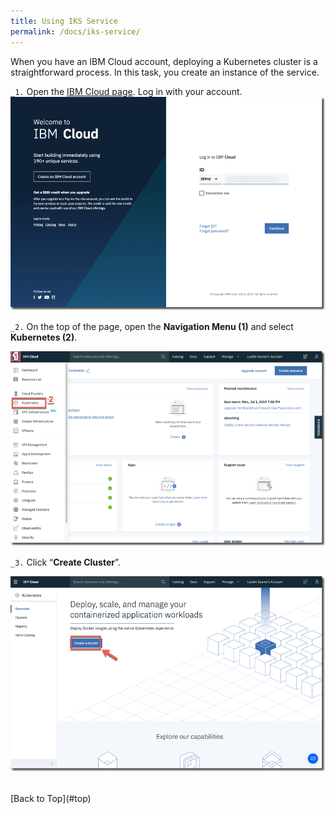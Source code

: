 ```yaml
---
title: Using IKS Service
permalink: /docs/iks-service/
---
```


<a name="top"/>

When you have an IBM Cloud account, deploying a Kubernetes cluster is a straightforward process. In this task, you create an instance of the service.

`_1.` Open the <a href="https://cloud.ibm.com/" target="blank" >IBM Cloud page</a>. Log in with your account.
![login ibm cloud](../images/how1/cloud-login.png)
<br/>

`_2.` On the top of the page, open the **Navigation Menu (1)** and select **Kubernetes (2)**.

![iks menu](../images/how1/iks-menu.png)
<br/>

`_3.` Click “**Create Cluster**”.

![create cluster](../images/how1/create-cluster.png)

<br/>
[Back to Top](#top)  

